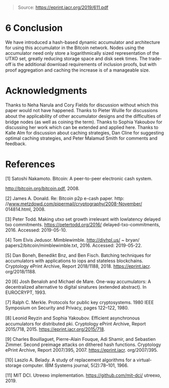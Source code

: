 > Source: https://eprint.iacr.org/2019/611.pdf
# 6 Conclusion

We have introduced a hash-based dynamic accumulator and architecture for using this accumulator in the Bitcoin network.
 Nodes using the accumulator need only store a logarithmically sized representation of the UTXO set, greatly reducing storage space and disk seek times.
 The trade-oﬀ is the additional download requirements of inclusion proofs, but with proof aggregation and caching the increase is of a manageable size.

# Acknowledgments

Thanks to Neha Narula and Cory Fields for discussion without which this paper would not have happened.
 Thanks to Pieter Wuille for discussions about the applicability of other accumulator designs and the diﬃculties of bridge nodes (as well as coining the term).
 Thanks to Sophia Yakoubov for discussing her work which can be extended and applied here.
 Thanks to Kalle Alm for discussion about caching strategies, Dan Cline for suggesting optimal caching strategies, and Peter Malamud Smith for comments and feedback.

# References
[1] Satoshi Nakamoto. Bitcoin: A peer-to-peer electronic cash system.

http://bitcoin.org/bitcoin.pdf, 2008.

[2] James A. Donald. Re: Bitcoin p2p e-cash paper. http: //www.metzdowd.com/pipermail/cryptography/2008-November/ 014814.html, 2008.

[3] Peter Todd. Making utxo set growth irrelevant with lowlatency delayed txo commitments. https://petertodd.org/2016/ delayed-txo-commitments, 2016. Accessed: 2019-05-10.

[4] Tom Elvis Jedusor. Mimblewimble. http://diyhpl.us/ ~ bryan/ papers2/bitcoin/mimblewimble.txt, 2016. Accessed: 2019-05-22.

[5] Dan Boneh, Benedikt Bnz, and Ben Fisch. Batching techniques for accumulators with applications to iops and stateless blockchains. Cryptology ePrint Archive, Report 2018/1188, 2018. https://eprint.iacr. org/2018/1188.

20 [6] Josh Benaloh and Michael de Mare. One-way accumulators: A decentralized alternative to digital sinatures (extended abstract). In EUROCRYPT, 1993.

[7] Ralph C. Merkle. Protocols for public key cryptosystems. 1980 IEEE Symposium on Security and Privacy, pages 122–122, 1980.

[8] Leonid Reyzin and Sophia Yakoubov. Eﬃcient asynchronous accumulators for distributed pki. Cryptology ePrint Archive, Report 2015/718, 2015. https://eprint.iacr.org/2015/718.

[9] Charles Bouillaguet, Pierre-Alain Fouque, Adi Shamir, and Sebastien Zimmer. Second preimage attacks on dithered hash functions. Cryptology ePrint Archive, Report 2007/395, 2007. https://eprint.iacr. org/2007/395.

[10] Laszlo A. Belady. A study of replacement algorithms for a virtual-storage computer. IBM Systems journal, 5(2):78–101, 1966.

[11] MIT DCI. Utreexo implementation. https://github.com/mit-dci/ utreexo, 2019.